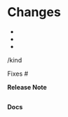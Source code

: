<!-- Thanks for sending a pull request! -->

# Changes

<!-- 
Describe your changes here- ideally you can get that description straight from
your descriptive commit message(s)! 

- :gift: Add new feature
- :bug: Fix bug
- :broom: Update or clean up current behavior
- :wastebasket: Remove feature or internal logic
-->

-
-
-

<!--
In addition, categorize the changes you're making using the "/kind" Prow command, example:

/kind <kind>

Supported kinds are: api-change, bug, cleanup, deprecation, removal, documentation, enhancement, performance

-->
/kind <kind>

<!--
*Automatically closes linked issue when PR is merged.
Usage: `Fixes #<issue number>`, or `Fixes (paste link of issue)`.
_If PR is about `failing-tests or flakes`, please post the related issues/tests in a comment and do not use `Fixes`_*
-->
Fixes #

<!-- Please include the 'why' behind your changes if no issue exists -->

**Release Note**

<!--
:page_facing_up: If this change has user-visible impact, write a release note in the block
below. Include the string "action required" if additional action is required of
users switching to the new release, for example in case of a breaking change.

Write as if you are speaking to users, not other Knative contributors. If this
change has no user-visible impact, no release-note is needed.
-->
```release-note

```

**Docs**

<!--
:book: If this change has user-visible impact, link to an issue or PR in
https://github.com/knative/docs.

See here for guidance on getting permanent links to files: https://help.github.com/en/articles/getting-permanent-links-to-files

Please use the following format for linking documentation:
- [knative/docs]: <issue or pr link>
- [Feature Track]: <link>
- [Usage]: <link>
- [Other doc]: <link>
-->
```docs

```

